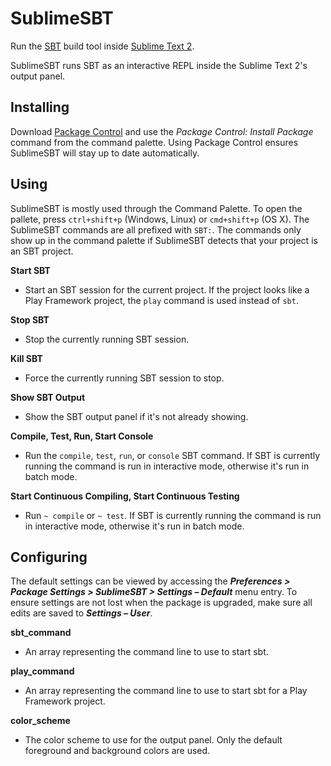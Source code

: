 SublimeSBT
==========
Run the [SBT](http://www.scala-sbt.org/) build tool inside
[Sublime Text 2](http://sublimetext.com/2).

SublimeSBT runs SBT as an interactive REPL inside the Sublime Text 2's output
panel.

Installing
----------
Download [Package Control](http://wbond.net/sublime_packages/package_control)
and use the *Package Control: Install Package* command from the command palette.
Using Package Control ensures SublimeSBT will stay up to date automatically.

Using
-----
SublimeSBT is mostly used through the Command Palette. To open the pallete,
press `ctrl+shift+p` (Windows, Linux) or `cmd+shift+p` (OS X). The SublimeSBT
commands are all prefixed with `SBT:`. The commands only show up in the command
palette if SublimeSBT detects that your project is an SBT project.

**Start SBT**

 - Start an SBT session for the current project. If the project looks like a
  Play Framework project, the `play` command is used instead of `sbt`.

**Stop SBT**

 - Stop the currently running SBT session.

**Kill SBT**

 - Force the currently running SBT session to stop.

**Show SBT Output**

 - Show the SBT output panel if it's not already showing.

**Compile, Test, Run, Start Console**

 - Run the `compile`, `test`, `run`, or `console` SBT command. If SBT is
  currently running the command is run in interactive mode, otherwise it's run
  in batch mode.

**Start Continuous Compiling, Start Continuous Testing**

 - Run `~ compile` or `~ test`. If SBT is currently running the command is run
 in interactive mode, otherwise it's run in batch mode.

Configuring
-----------
The default settings can be viewed by accessing the ***Preferences >
Package Settings > SublimeSBT > Settings – Default*** menu entry. To ensure
settings are not lost when the package is upgraded, make sure all edits are
saved to ***Settings – User***.

**sbt_command**

 - An array representing the command line to use to start sbt.

**play_command**

 - An array representing the command line to use to start sbt for a Play
  Framework project.

**color_scheme**

 - The color scheme to use for the output panel. Only the default foreground
  and background colors are used.
